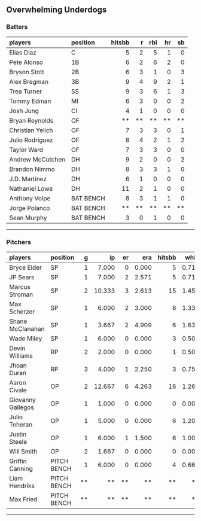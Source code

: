 ## Overwhelming Underdogs

### Batters

 
|players          |position  | hitsbb|  r| rbi| hr| sb| 
|:----------------|:---------|------:|--:|---:|--:|--:| 
|Elias Diaz       |C         |      5|  2|   5|  1|  0| 
|Pete Alonso      |1B        |      6|  2|   6|  2|  0| 
|Bryson Stott     |2B        |      6|  3|   1|  0|  3| 
|Alex Bregman     |3B        |      9|  4|   9|  2|  1| 
|Trea Turner      |SS        |      9|  3|   6|  1|  3| 
|Tommy Edman      |MI        |      6|  3|   0|  0|  2| 
|Josh Jung        |CI        |      4|  1|   0|  0|  0| 
|Bryan Reynolds   |OF        |     **| **|  **| **| **| 
|Christian Yelich |OF        |      7|  3|   3|  0|  1| 
|Julio Rodriguez  |OF        |      8|  4|   2|  1|  2| 
|Taylor Ward      |OF        |      7|  3|   3|  0|  0| 
|Andrew McCutchen |DH        |      9|  2|   0|  0|  2| 
|Brandon Nimmo    |DH        |      8|  3|   3|  1|  0| 
|J.D. Martinez    |DH        |      6|  1|   0|  0|  0| 
|Nathaniel Lowe   |DH        |     11|  2|   1|  0|  0| 
|Anthony Volpe    |BAT BENCH |      8|  3|   1|  1|  0| 
|Jorge Polanco    |BAT BENCH |     **| **|  **| **| **| 
|Sean Murphy      |BAT BENCH |      3|  0|   1|  0|  0| 

* * *

### Pitchers

 
|players           |position    |  g|     ip| er|   era| hitsbb|  whip| so|  w| sv| 
|:-----------------|:-----------|--:|------:|--:|-----:|------:|-----:|--:|--:|--:| 
|Bryce Elder       |SP          |  1|  7.000|  0| 0.000|      5| 0.714|  6|  0|  0| 
|JP Sears          |SP          |  1|  7.000|  2| 2.571|      5| 0.714|  8|  0|  0| 
|Marcus Stroman    |SP          |  2| 10.333|  3| 2.613|     15| 1.452|  7|  1|  0| 
|Max Scherzer      |SP          |  1|  6.000|  2| 3.000|      8| 1.333|  8|  1|  0| 
|Shane McClanahan  |SP          |  1|  3.667|  2| 4.909|      6| 1.636|  3|  0|  0| 
|Wade Miley        |SP          |  1|  6.000|  0| 0.000|      3| 0.500|  3|  1|  0| 
|Devin Williams    |RP          |  2|  2.000|  0| 0.000|      1| 0.500|  1|  1|  1| 
|Jhoan Duran       |RP          |  3|  4.000|  1| 2.250|      3| 0.750|  6|  0|  2| 
|Aaron Civale      |OP          |  2| 12.667|  6| 4.263|     16| 1.263| 11|  0|  0| 
|Giovanny Gallegos |OP          |  1|  1.000|  0| 0.000|      0| 0.000|  1|  0|  0| 
|Julio Teheran     |OP          |  1|  5.000|  0| 0.000|      6| 1.200|  3|  0|  0| 
|Justin Steele     |OP          |  1|  6.000|  1| 1.500|      6| 1.000|  8|  1|  0| 
|Will Smith        |OP          |  2|  1.667|  0| 0.000|      0| 0.000|  2|  0|  1| 
|Griffin Canning   |PITCH BENCH |  1|  6.000|  0| 0.000|      4| 0.667|  7|  1|  0| 
|Liam Hendriks     |PITCH BENCH | **|     **| **|    **|     **|    **| **| **| **| 
|Max Fried         |PITCH BENCH | **|     **| **|    **|     **|    **| **| **| **| 


* * *


